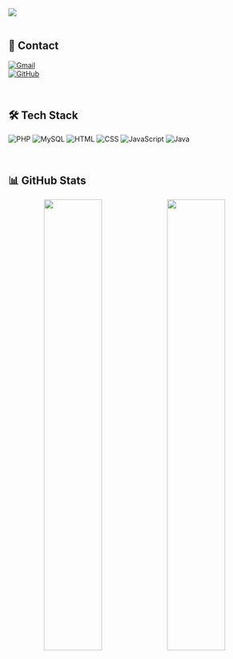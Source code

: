 <div align="left">
  <img src="https://readme-typing-svg.demolab.com?font=Ubuntu+Mono&size=32&duration=3000&pause=1000&color=0099FF&center=false&vCenter=true&width=750&height=60&lines=%22Let's+challenge,+Hyungjun!%22" />
</div>

<br/>

<h2>💌 Contact</h2>

[![Gmail](https://img.shields.io/badge/Gmail-EA4335?style=flat&logo=gmail&logoColor=white)](mailto:azaz2661@daum.net)  
[![GitHub](https://img.shields.io/badge/GitHub-181717?style=flat&logo=github&logoColor=white)](https://github.com/Hlxecz)

<br/>

<h2>🛠 Tech Stack</h2>

![PHP](https://img.shields.io/badge/PHP-777BB4?style=flat&logo=php&logoColor=white)
![MySQL](https://img.shields.io/badge/MySQL-4479A1?style=flat&logo=mysql&logoColor=white)
![HTML](https://img.shields.io/badge/HTML5-E34F26?style=flat&logo=html5&logoColor=white)
![CSS](https://img.shields.io/badge/CSS3-1572B6?style=flat&logo=css3&logoColor=white)
![JavaScript](https://img.shields.io/badge/JavaScript-F7DF1E?style=flat&logo=javascript&logoColor=black)
![Java](https://img.shields.io/badge/Java-007396?style=flat&logo=java&logoColor=white)

<br/>

<h2>📊 GitHub Stats</h2>

<div align="center">
  <img src="https://github-readme-stats.vercel.app/api?username=Hlxecz&show_icons=true&theme=tokyonight" width="48%" />
  <img src="https://github-readme-stats.vercel.app/api/top-langs/?username=Hlxecz&layout=compact&theme=tokyonight" width="48%" />
</div>
